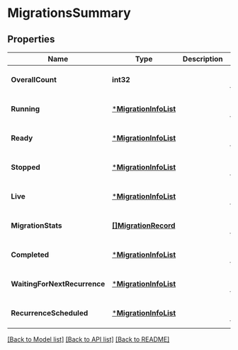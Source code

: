 # MigrationsSummary

## Properties
Name | Type | Description | Notes
------------ | ------------- | ------------- | -------------
**OverallCount** | **int32** |  | [optional] [default to null]
**Running** | [***MigrationInfoList**](MigrationInfoList.md) |  | [optional] [default to null]
**Ready** | [***MigrationInfoList**](MigrationInfoList.md) |  | [optional] [default to null]
**Stopped** | [***MigrationInfoList**](MigrationInfoList.md) |  | [optional] [default to null]
**Live** | [***MigrationInfoList**](MigrationInfoList.md) |  | [optional] [default to null]
**MigrationStats** | [**[]MigrationRecord**](MigrationRecord.md) |  | [optional] [default to null]
**Completed** | [***MigrationInfoList**](MigrationInfoList.md) |  | [optional] [default to null]
**WaitingForNextRecurrence** | [***MigrationInfoList**](MigrationInfoList.md) |  | [optional] [default to null]
**RecurrenceScheduled** | [***MigrationInfoList**](MigrationInfoList.md) |  | [optional] [default to null]

[[Back to Model list]](../README.md#documentation-for-models) [[Back to API list]](../README.md#documentation-for-api-endpoints) [[Back to README]](../README.md)

